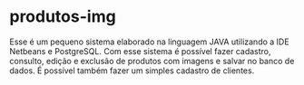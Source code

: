 # produtos-img

Esse é um pequeno sistema elaborado na linguagem JAVA utilizando a IDE Netbeans e PostgreSQL. Com esse sistema é possível fazer cadastro, consulto, edição e exclusão de produtos com imagens e salvar no banco de dados. É possível também fazer um simples cadastro de clientes.

